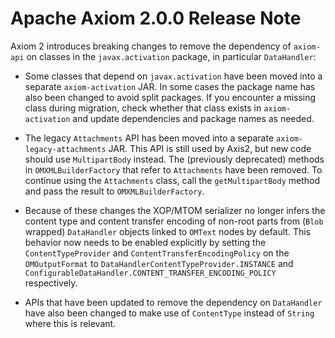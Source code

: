 Apache Axiom 2.0.0 Release Note
===============================

Axiom 2 introduces breaking changes to remove the dependency of `axiom-api` on classes in the
`javax.activation` package, in particular `DataHandler`:

- Some classes that depend on `javax.activation` have been moved into a separate `axiom-activation`
  JAR. In some cases the package name has also been changed to avoid split packages. If you
  encounter a missing class during migration, check whether that class exists in `axiom-activation`
  and update dependencies and package names as needed.

- The legacy `Attachments` API has been moved into a separate `axiom-legacy-attachments` JAR. This
  API is still used by Axis2, but new code should use `MultipartBody` instead. The (previously
  deprecated) methods in `OMXMLBuilderFactory` that refer to `Attachments` have been removed. To
  continue using the `Attachments` class, call the `getMultipartBody` method and pass the result to
  `OMXMLBuilderFactory`.

- Because of these changes the XOP/MTOM serializer no longer infers the content type and content
  transfer encoding of non-root parts from (`Blob` wrapped) `DataHandler` objects linked to `OMText`
  nodes by default. This behavior now needs to be enabled explicitly by setting the
  `ContentTypeProvider` and `ContentTransferEncodingPolicy` on the `OMOutputFormat` to
  `DataHandlerContentTypeProvider.INSTANCE` and `ConfigurableDataHandler.CONTENT_TRANSFER_ENCODING_POLICY`
  respectively.

- APIs that have been updated to remove the dependency on `DataHandler` have also been changed to
  make use of `ContentType` instead of `String` where this is relevant.
